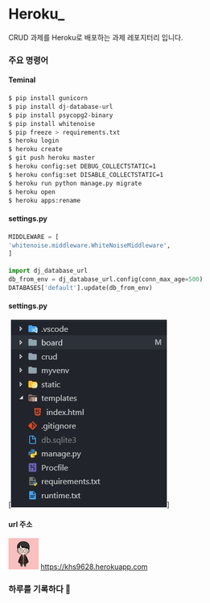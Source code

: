 # Heroku_
CRUD 과제를 Heroku로 배포하는 과제 레포지터리 입니다.


### 주요 명령어

#### Teminal
```bash
$ pip install gunicorn
$ pip install dj-database-url 
$ pip install psycopg2-binary
$ pip install whitenoise
$ pip freeze > requirements.txt
$ heroku login
$ heroku create
$ git push heroku master
$ heroku config:set DEBUG_COLLECTSTATIC=1
$ heroku config:set DISABLE_COLLECTSTATIC=1
$ heroku run python manage.py migrate
$ heroku open
$ heroku apps:rename
```

#### settings.py
```python
MIDDLEWARE = [
'whitenoise.middleware.WhiteNoiseMiddleware',
]

import dj_database_url
db_from_env = dj_database_url.config(conn_max_age=500)
DATABASES['default'].update(db_from_env)
```

#### settings.py
[![현수쓰](/static/img/layout.JPG)]

#### url 주소
[![현수쓰](/static/img/logo.jpg)](https://khs9628board.herokuapp.com)
https://khs9628.herokuapp.com

### 하루를 기록하다 :feet:

